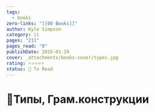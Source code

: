 ```yaml
---
tags:
  - books
zero-links: "[[00 Books]]"
author: Kyle Simpson
category: it
pages: "211"
pages_read: "0"
publishDate: 2015-01-29
cover: _attachments/books-cover/types.jpg
rating: ⭐⭐⭐⭐⭐
status: 🔷 To Read
---
```

# 📔Типы, Грам.конструкции